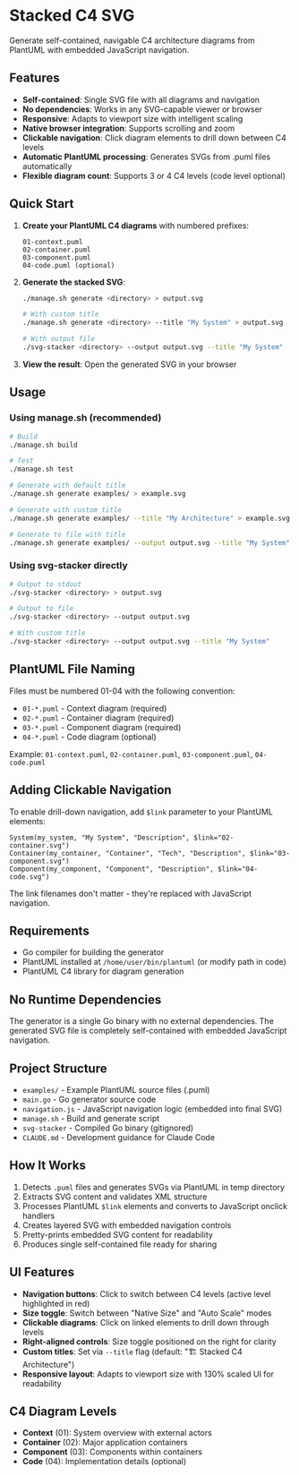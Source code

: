 # Stacked C4 SVG

Generate self-contained, navigable C4 architecture diagrams from PlantUML with embedded JavaScript navigation.

## Features

- **Self-contained**: Single SVG file with all diagrams and navigation
- **No dependencies**: Works in any SVG-capable viewer or browser
- **Responsive**: Adapts to viewport size with intelligent scaling
- **Native browser integration**: Supports scrolling and zoom
- **Clickable navigation**: Click diagram elements to drill down between C4 levels
- **Automatic PlantUML processing**: Generates SVGs from .puml files automatically
- **Flexible diagram count**: Supports 3 or 4 C4 levels (code level optional)

## Quick Start

1. **Create your PlantUML C4 diagrams** with numbered prefixes:
   ```
   01-context.puml
   02-container.puml
   03-component.puml
   04-code.puml (optional)
   ```

2. **Generate the stacked SVG**:
   ```bash
   ./manage.sh generate <directory> > output.svg

   # With custom title
   ./manage.sh generate <directory> --title "My System" > output.svg

   # With output file
   ./svg-stacker <directory> --output output.svg --title "My System"
   ```

3. **View the result**: Open the generated SVG in your browser

## Usage

### Using manage.sh (recommended)

```bash
# Build
./manage.sh build

# Test
./manage.sh test

# Generate with default title
./manage.sh generate examples/ > example.svg

# Generate with custom title
./manage.sh generate examples/ --title "My Architecture" > example.svg

# Generate to file with title
./manage.sh generate examples/ --output output.svg --title "My System"
```

### Using svg-stacker directly

```bash
# Output to stdout
./svg-stacker <directory> > output.svg

# Output to file
./svg-stacker <directory> --output output.svg

# With custom title
./svg-stacker <directory> --output output.svg --title "My System"
```

## PlantUML File Naming

Files must be numbered 01-04 with the following convention:
- `01-*.puml` - Context diagram (required)
- `02-*.puml` - Container diagram (required)
- `03-*.puml` - Component diagram (required)
- `04-*.puml` - Code diagram (optional)

Example: `01-context.puml`, `02-container.puml`, `03-component.puml`, `04-code.puml`

## Adding Clickable Navigation

To enable drill-down navigation, add `$link` parameter to your PlantUML elements:

```plantuml
System(my_system, "My System", "Description", $link="02-container.svg")
Container(my_container, "Container", "Tech", "Description", $link="03-component.svg")
Component(my_component, "Component", "Description", $link="04-code.svg")
```

The link filenames don't matter - they're replaced with JavaScript navigation.

## Requirements

- Go compiler for building the generator
- PlantUML installed at `/home/user/bin/plantuml` (or modify path in code)
- PlantUML C4 library for diagram generation

## No Runtime Dependencies

The generator is a single Go binary with no external dependencies. The generated SVG file is completely self-contained with embedded JavaScript navigation.

## Project Structure

- `examples/` - Example PlantUML source files (.puml)
- `main.go` - Go generator source code
- `navigation.js` - JavaScript navigation logic (embedded into final SVG)
- `manage.sh` - Build and generate script
- `svg-stacker` - Compiled Go binary (gitignored)
- `CLAUDE.md` - Development guidance for Claude Code

## How It Works

1. Detects `.puml` files and generates SVGs via PlantUML in temp directory
2. Extracts SVG content and validates XML structure
3. Processes PlantUML `$link` elements and converts to JavaScript onclick handlers
4. Creates layered SVG with embedded navigation controls
5. Pretty-prints embedded SVG content for readability
6. Produces single self-contained file ready for sharing

## UI Features

- **Navigation buttons**: Click to switch between C4 levels (active level highlighted in red)
- **Size toggle**: Switch between "Native Size" and "Auto Scale" modes
- **Clickable diagrams**: Click on linked elements to drill down through levels
- **Right-aligned controls**: Size toggle positioned on the right for clarity
- **Custom titles**: Set via `--title` flag (default: "🏗️ Stacked C4 Architecture")
- **Responsive layout**: Adapts to viewport size with 130% scaled UI for readability

## C4 Diagram Levels

- **Context** (01): System overview with external actors
- **Container** (02): Major application containers
- **Component** (03): Components within containers
- **Code** (04): Implementation details (optional)
